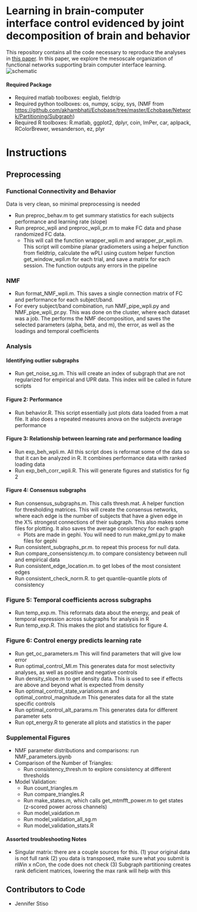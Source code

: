 # Learning in brain-computer interface control evidenced by joint decomposition of brain and behavior
This repository contains all the code necessary to reproduce the analyses in [this paper](https://iopscience.iop.org/article/10.1088/1741-2552/ab9064). In this paper, we explore the mesoscale organization of functional networks supporting brain computer interface learning.
![schematic](/img/schematic.png)

#### Required Package
* Required matlab toolboxes: eeglab, fieldtrip
* Required python toolboxes: os, numpy, scipy, sys, (NMF from https://github.com/akhambhati/Echobase/tree/master/Echobase/Network/Partitioning/Subgraph)
* Required R toolboxes: R.matlab, ggplot2, dplyr, coin, lmPer, car, aplpack, RColorBrewer, wesanderson, ez, plyr

# Instructions
## Preprocessing
### Functional Connectivity and Behavior
Data is very clean, so minimal preprocessing is needed
* Run preproc_behav.m to get summary statistics for each subjects performance and learning rate (slope)
* Run preproc_wpli and preproc_wpli_pr.m to make FC data and phase randomized FC data. 
  * This will call the function wrapper_wpli.m and wrapper_pr_wpli.m. This script will combine planar gradiometers using a helper function from fieldtrip, calculate the wPLI using custom helper function get_window_wpli.m for each trial, and save a matrix for each session. The function outputs any errors in the pipeline
### NMF
* Run format_NMF_wpli.m. This saves a single connection matrix of FC and performance for each subject/band.
* For every subject/band combination, run NMF_pipe_wpli.py and NMF_pipe_wpli_pr.py. This was done on the cluster, where each dataset was a job. The performs the NMF decomposition, and saves the selected parameters (alpha, beta, and m), the error, as well as the loadings and temporal coefficients
### Analysis
#### Identifying outlier subgraphs
* Run get_noise_sg.m. This will create an index of subgraph that are not regularized for empirical and UPR data. This index will be called in future scripts
#### Figure 2: Performance
* Run behavior.R. This script essentially just plots data loaded from a mat file. It also does a repeated measures anova on the subjects average performance


#### Figure 3: Relationship between learning rate and performance loading
* Run exp_beh_wpli.m. All this script does is reformat some of the data so that it can be analyzed in R. It combines performance data with ranked loading data
* Run exp_beh_corr_wpli.R. This will generate figures and statistics for fig 2
#### Figure 4: Consensus subgraphs
* Run consensus_subgraphs.m. This calls thresh.mat. A helper function for thresholding matrices. This will create the consensus networks, where each edge is the number of subjects that have a given edge in the X% strongest connections of their subgraph. This also makes some files for plotting. It also saves the average consistency for each graph
  * Plots are made in gephi. You will need to run make_gml.py to make files for gephi
* Run consistent_subgraphs_pr.m. to repeat this process for null data.
* Run compare_consensistency.m. to compare consistency between null and empirical data
* Run consistent_edge_location.m. to get lobes of the most consistent edges
* Run consistent_check_norm.R. to get quantile-quantile plots of consistency

### Figure 5: Temporal coefficients across subgraphs
* Run temp_exp.m. This reformats data about the energy, and peak of temporal expression across subgraphs for analysis in R
* Run temp_exp.R. This makes the plot and statistics for figure 4.
### Figure 6: Control energy predicts learning rate
* Run get_oc_parameters.m This will find parameters that will give low error
* Run optimal_control_MI.m This generates data for most selectivity analyses, as well as positive and negative controls
* Run density_slope.m to get density data. This is used to see if effects are above and beyond what is expected from density
* Run optimal_control_state_variations.m and optimal_control_magnitude.m This generates data for all the state specific controls
* Run optimal_control_alt_params.m This generates data for different parameter sets
* Run opt_energy.R to generate all plots and statistics in the paper
### Supplemental Figures
* NMF parameter distributions and comparisons: run NMF_parameters.ipynb
* Comparison of the Number of Triangles: 
  * Run consistency_thresh.m to explore consistency at different thresholds
* Model Validation:
  * Run count_triangles.m
  * Run compare_triangles.R
  * Run make_states.m, which calls get_mtmfft_power.m to get states (z-scored power across channels)
  * Run model_vaidation.m
  * Run model_validation_all_sg.m
  * Run model_validation_stats.R

#### Assorted troubleshooting Notes
* Singular matrix: there are a couple sources for this. (1) your original data is not full rank (2) you data is transposed, make sure what you submit is nWin x nCon, the code does not check (3) Subgraph partitioning creates rank deficient matrices, lowering the max rank will help with this

## Contributors to Code
* Jennifer Stiso
